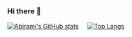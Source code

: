 ### Hi there 👋

<!--
**abby711/abby711** is a ✨ _special_ ✨ repository because its `README.md` (this file) appears on your GitHub profile.

Here are some ideas to get you started:

- 🔭 I’m currently working on ...
- 🌱 I’m currently learning ...
- 👯 I’m looking to collaborate on ...
- 🤔 I’m looking for help with ...
- 💬 Ask me about ...
- 📫 How to reach me: ...
- 😄 Pronouns: ...
- ⚡ Fun fact: ...
-->


<!--
**abby711/abby711** is a ✨ _special_ ✨ repository because its `README.md` (this file) appears on your GitHub profile.

-->

[![Abirami's GitHub stats](https://github-readme-stats.vercel.app/api?username=abby711&show_icons=true&theme=vision-friendly-dark)](https://github.com/abby711) &nbsp; &nbsp;
[![Top Langs](https://github-readme-stats.vercel.app/api/top-langs/?username=abby711&show_icons=true&theme=vision-friendly-dark)](https://github.com/abby711)
<!--
### Hi there 👋

<!--
**Khiladi2020/khiladi2020** is a ✨ _special_ ✨ repository because its `README.md` (this file) appears on your GitHub profile.
Here are some ideas to get you started:


## GitHub Stats

<a href="https://github.com/Khiladi2020">
  <img height="180em" src="https://github-readme-stats.vercel.app/api?username=Khiladi2020&show_icons=true&title_color=fff&icon_color=79ff97&text_color=9f9f9f&bg_color=151515&count_private=true" />
  <img height="180em" src="https://github-readme-stats.vercel.app/api/top-langs/?username=Khiladi2020&theme=dark&layout=compact" />
</a>


<a href="https://github.com/abby711">
  <img height="180em" src="https://github-readme-stats.vercel.app/api?username=abby711&show_icons=true&theme=vision-friendly-dark />
  <img height="180em" src="https://github-readme-stats.vercel.app/api/top-langs/?username=abby711&show_icons=true&theme=vision-friendly-dar" />
</a>-->
